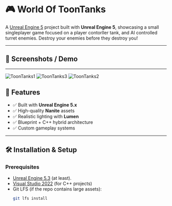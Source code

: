 # 🎮 World Of ToonTanks

A [Unreal Engine 5](https://www.unrealengine.com/) project built with **Unreal Engine 5**, showcasing a small singleplayer game focused on a player contorller tank, and AI controlled turret enemies. Destroy your enemies before they destroy you!

---

## 📸 Screenshots / Demo

---
![ToonTanks1](https://github.com/user-attachments/assets/b7d1f94e-cfbb-4402-bd6e-ece09ec7a78b)
![ToonTanks3](https://github.com/user-attachments/assets/d032676f-cec1-4475-a6c6-9b6b1a6f545a)
![ToonTanks2](https://github.com/user-attachments/assets/b4e18976-cb1f-4151-a194-98f60f352bfc)


## 🚀 Features
- ✅ Built with **Unreal Engine 5.x**
- ✅ High-quality **Nanite** assets
- ✅ Realistic lighting with **Lumen**
- ✅ Blueprint + C++ hybrid architecture
- ✅ Custom gameplay systems

---

## 🛠️ Installation & Setup

### Prerequisites
- [Unreal Engine 5.3](https://www.unrealengine.com/download) (at least).
- [Visual Studio 2022](https://visualstudio.microsoft.com/) (for C++ projects)
- Git LFS (if the repo contains large assets):  
  ```bash
  git lfs install
